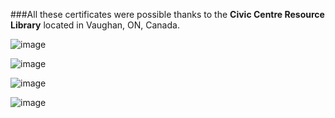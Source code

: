 ###All these certificates were possible thanks to the **Civic Centre Resource Library** located in Vaughan, ON, Canada.

![image](https://github.com/GBlanch/Portfolio/assets/136500426/44ec396e-8632-42c8-b1aa-640849377651)

![image](https://github.com/GBlanch/Portfolio/assets/136500426/4b5ee52f-e0ae-47f9-a7d8-0989e797f2cf)


![image](https://github.com/GBlanch/Portfolio/assets/136500426/1efe4502-34ed-49ac-94d8-2d86d060e250)

![image](https://github.com/GBlanch/Portfolio/assets/136500426/4170195c-e572-417b-9f1d-0b24224cb50e)
